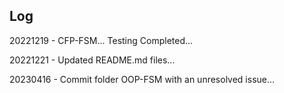 ## Log

<p>20221219 - CFP-FSM... Testing Completed...</p>
<p>20221221 - Updated README.md files...</p>
<p>20230416 - Commit folder OOP-FSM with an unresolved issue...</p>

